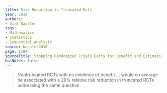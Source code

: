 ```yaml
---
title: Risk Reduction in Truncated Rcts
year: 2010
authors:
- Dirk Bassler
tags:
- Mathematics
- Statistics
- Sequential Analysis
source: bassler2010
page: 1184
sourceTitle: Stopping Randomized Trials Early for Benefit and Estimation of Treatment Effects Systematic Review and Meta-regression Analysis
hasNotes: false
---
```


> Nontruncated RCTs with no evidence of benefit ...
>   would on average be associated with a 29% relative risk reduction in truncated RCTs addressing the same question.
